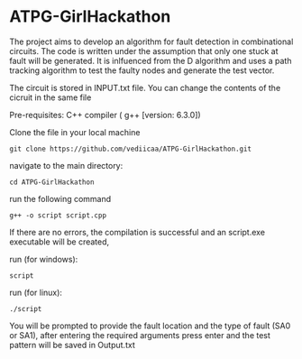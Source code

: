 # ATPG-GirlHackathon
The project aims to develop an algorithm for fault detection in combinational circuits. The code is written under the assumption that only one stuck at fault will be generated. It is inlfuenced from the D algorithm and uses a path tracking algorithm to test the faulty nodes and generate the test vector.

The circuit is stored in INPUT.txt file. You can change the contents of the cicruit in the same file

Pre-requisites: C++ compiler ( g++ [version: 6.3.0])


Clone the file in your local machine

```
git clone https://github.com/vediicaa/ATPG-GirlHackathon.git
```
navigate to the main directory:
```
cd ATPG-GirlHackathon
```
run the following command 

```
g++ -o script script.cpp
```
If there are no errors, the compilation is successful and an script.exe executable will be created, 

run (for windows):
```
script
```
run (for linux):

```
./script
```
You will be prompted to provide the fault location and the type of fault (SA0 or SA1), after entering the required arguments press enter and the test pattern will be saved in Output.txt
